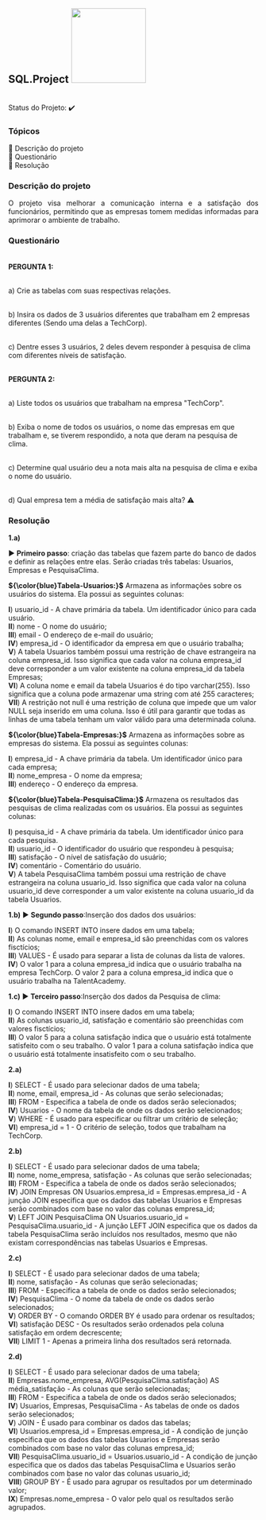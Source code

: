 ## SQL.Project <img src="https://github.com/brunacpg/SQL.Project/assets/103262900/6782d6b2-57b6-473c-9b32-84e9fe07a7be" width="150" height="150">

<br> Status do Projeto: :heavy_check_mark: 

### Tópicos 

:small_blue_diamond: Descrição do projeto
<br>:small_blue_diamond: Questionário
<br>:small_blue_diamond: Resolução

### Descrição do projeto 

<p align="justify">
O projeto visa melhorar a comunicação interna e a satisfação dos funcionários, permitindo que as empresas tomem medidas informadas para aprimorar o ambiente de trabalho.


### Questionário
<br> **PERGUNTA 1:**  

<br> a) Crie as tabelas com suas respectivas relações.

<br> b) Insira os dados de 3 usuários diferentes que trabalham em 2 empresas diferentes (Sendo uma delas a TechCorp).

<br> c) Dentre esses 3 usuários, 2 deles devem responder à pesquisa de clima com diferentes níveis de satisfação.

<br> **PERGUNTA 2:**  

<br> a) Liste todos os usuários que trabalham na empresa "TechCorp".

<br> b) Exiba o nome de todos os usuários, o nome das empresas em que trabalham e, se tiverem respondido, a nota que deram na pesquisa de clima.

<br> c) Determine qual usuário deu a nota mais alta na pesquisa de clima e exiba o nome do usuário.

<br> d) Qual empresa tem a média de satisfação mais alta? :warning:

### Resolução

**1.a)**

:arrow_forward: **Primeiro passo**: criação das tabelas que fazem parte do banco de dados e definir as relações entre elas. Serão criadas três tabelas: Usuarios, Empresas e PesquisaClima.

**${\color{blue}Tabela-Usuarios:}$** Armazena as informações sobre os usuários do sistema. Ela possui as seguintes colunas:

 **I**) usuario_id - A chave primária da tabela. Um identificador único para cada usuário.
<br> **II**) nome - O nome do usuário;
<br> **III**) email - O endereço de e-mail do usuário;
<br> **IV**) empresa_id - O identificador da empresa em que o usuário trabalha;
<br> **V**) A tabela Usuarios também possui uma restrição de chave estrangeira na coluna empresa_id. Isso significa que cada valor na coluna empresa_id deve corresponder a um valor existente na coluna empresa_id da tabela Empresas;
<br> **VI**) A coluna nome e email da tabela Usuarios é do tipo varchar(255). Isso significa que a coluna pode armazenar uma string com até 255 caracteres;
<br> **VII**) A restrição not null é uma restrição de coluna que impede que um valor NULL seja inserido em uma coluna. Isso é útil para garantir que todas as linhas de uma tabela tenham um valor válido para uma determinada coluna.

**${\color{blue}Tabela-Empresas:}$** Armazena as informações sobre as empresas do sistema. Ela possui as seguintes colunas:

 **I**) empresa_id - A chave primária da tabela. Um identificador único para cada empresa;
 <br> **II**) nome_empresa - O nome da empresa;
 <br> **III**) endereço - O endereço da empresa.
 
**${\color{blue}Tabela-PesquisaClima:}$** Armazena os resultados das pesquisas de clima realizadas com os usuários. Ela possui as seguintes colunas:

**I**) pesquisa_id - A chave primária da tabela. Um identificador único para cada pesquisa.
<br> **II**) usuario_id - O identificador do usuário que respondeu à pesquisa;
<br> **III**) satisfação - O nível de satisfação do usuário;
<br> **IV**) comentário - Comentário do usuário.
<br> **V**) A tabela PesquisaClima também possui uma restrição de chave estrangeira na coluna usuario_id. Isso significa que cada valor na coluna usuario_id deve corresponder a um valor existente na coluna usuario_id da tabela Usuarios.


**1.b)** :arrow_forward: **Segundo passo**:Inserção dos dados dos usuários:

 **I**) O comando INSERT INTO insere dados em uma tabela;
 <br> **II**) As colunas nome, email e empresa_id são preenchidas com os valores fisctícios;
  <br> **III**) VALUES - É usado para separar a lista de colunas da lista de valores.
<br> **IV**) O valor 1 para a coluna empresa_id indica que o usuário trabalha na empresa TechCorp. O valor 2 para a coluna empresa_id indica que o usuário trabalha na TalentAcademy.

**1.c)** :arrow_forward: **Terceiro passo**:Inserção dos dados da Pesquisa de clima:

 **I**) O comando INSERT INTO insere dados em uma tabela;
  <br> **II**) As colunas usuario_id, satisfação e comentário são preenchidas com valores fisctícios;
 <br> **III**) O valor 5 para a coluna satisfação indica que o usuário está totalmente satisfeito com o seu trabalho. O valor 1 para a coluna satisfação indica que o usuário está totalmente insatisfeito com o seu trabalho.


  
**2.a)**

**I**) SELECT - É usado para selecionar dados de uma tabela;
<br> **II**) nome, email, empresa_id - As colunas que serão selecionadas;
<br> **III**) FROM - Especifica a tabela de onde os dados serão selecionados;
<br> **IV**) Usuarios - O nome da tabela de onde os dados serão selecionados;
<br> **V**) WHERE - É usado para especificar ou filtrar um critério de seleção;
<br> **VI**) empresa_id = 1 - O critério de seleção, todos que trabalham na TechCorp.

**2.b)**

**I**) SELECT - É usado para selecionar dados de uma tabela;
<br> **II**) nome, nome_empresa, satisfação - As colunas que serão selecionadas;
<br> **III**) FROM - Especifica a tabela de onde os dados serão selecionados;
<br> **IV**) JOIN Empresas ON Usuarios.empresa_id = Empresas.empresa_id - A junção JOIN especifica que os dados das tabelas Usuarios e Empresas serão combinados com base no valor das colunas empresa_id;
<br> **V**) LEFT JOIN PesquisaClima ON Usuarios.usuario_id = PesquisaClima.usuario_id - A junção LEFT JOIN especifica que os dados da tabela PesquisaClima serão incluídos nos resultados, mesmo que não existam correspondências nas tabelas Usuarios e Empresas.


**2.c)**

**I**) SELECT - É usado para selecionar dados de uma tabela;
<br> **II**) nome, satisfação - As colunas que serão selecionadas;
<br> **III**) FROM - Especifica a tabela de onde os dados serão selecionados;
<br> **IV**) PesquisaClima - O nome da tabela de onde os dados serão selecionados;
<br> **V**) ORDER BY - O comando ORDER BY é usado para ordenar os resultados;
<br> **VI**) satisfação DESC - Os resultados serão ordenados pela coluna satisfação em ordem decrescente;
<br> **VII**) LIMIT 1 - Apenas a primeira linha dos resultados será retornada.


**2.d)**

**I**) SELECT - É usado para selecionar dados de uma tabela;
<br> **II**) Empresas.nome_empresa, AVG(PesquisaClima.satisfação) AS média_satisfação - As colunas que serão selecionadas;
<br> **III**) FROM - Especifica a tabela de onde os dados serão selecionados;
<br> **IV**) Usuarios, Empresas, PesquisaClima - As tabelas de onde os dados serão selecionados; 
<br> **V**) JOIN - É usado para combinar os dados das tabelas;
<br> **VI**) Usuarios.empresa_id = Empresas.empresa_id - A condição de junção especifica que os dados das tabelas Usuarios e Empresas serão combinados com base no valor das colunas empresa_id;
<br> **VII**) PesquisaClima.usuario_id = Usuarios.usuario_id - A condição de junção especifica que os dados das tabelas PesquisaClima e Usuarios serão combinados com base no valor das colunas usuario_id;
<br> **VIII**) GROUP BY - É usado para agrupar os resultados por um determinado valor;
<br> **IX**) Empresas.nome_empresa - O valor pelo qual os resultados serão agrupados.
